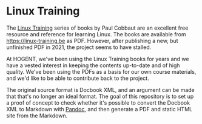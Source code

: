 # Linux Training

The [Linux Training](https://github.com/linuxtraining/lt) series of books by Paul Cobbaut are an excellent free resource and reference for learning Linux. The books are available from <https://linux-training.be> as PDF. However, after publishing a new, but unfinished PDF in 2021, the project seems to have stalled.

At HOGENT, we've been using the Linux Training books for years and we have a vested interest in keeping the contents up-to-date and of high quality. We've been using the PDFs as a basis for our own course materials, and we'd like to be able to contribute back to the project.

The original source format is Docbook XML, and an argument can be made that that's no longer an ideal format. The goal of this repository is to set up a proof of concept to check whether it's possible to convert the Docbook XML to Markdown with [Pandoc](https://pandoc.org/), and then generate a PDF and static HTML site from the Markdown.
